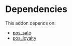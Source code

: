 # Dependencies

This addon depends on:

- [pos_sale](https://github.com/bringout/oca-ocb-sale/tree/d85ae419535f3bb204d666806d83849c7cf0b3b0/odoo-bringout-oca-ocb-pos_sale)
- [pos_loyalty](https://github.com/bringout/oca-ocb-pos/tree/1246d1a78052da610c8678a6ae10574182d1ac7c/odoo-bringout-oca-ocb-pos_loyalty)

